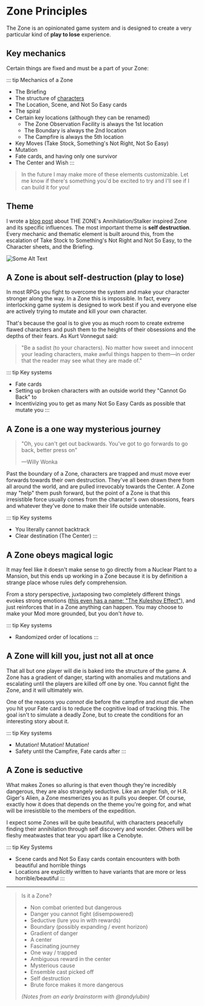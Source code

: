 # Zone Principles

The Zone is an opinionated game system and is designed to create a very particular kind of **play to lose** experience. 

## Key mechanics

Certain things are fixed and must be a part of your Zone:

::: tip Mechanics of a Zone
* The Briefing
* The structure of [characters](/guide/rules/characters/)
* The Location, Scene, and Not So Easy cards
* The spiral
* Certain key locations (although they can be renamed) 
  * The Zone Observation Facility is always the 1st location
  * The Boundary is always the 2nd location
  * The Campfire is always the 5th location
* Key Moves (Take Stock, Something's Not Right, Not So Easy)
* Mutation
* Fate cards, and having only one survivor
* The Center and Wish
::: 

> In the future I may make more of these elements customizable. Let me know if there's something you'd be excited to try and I'll see if I can build it for you!

## Theme
I wrote a [blog post](https://laughingkaiju.com/what-is-the-right-way-to-talk-about-horror/) about THE ZONE's Annihilation/Stalker inspired Zone and its specific influences. The most important theme is **self destruction**. Every mechanic and thematic element is built around this, from the escalation of Take Stock to Something's Not Right and Not So Easy, to the Character sheets, and the Briefing.

![Some Alt Text](../images/mods/zoneprinciples.png)

## A Zone is about self-destruction (play to lose)
In most RPGs you fight to overcome the system and make your character stronger along the way. In a Zone this is impossible. In fact, every interlocking game system is designed to work best if you and everyone else are actively trying to mutate and kill your own character.

That's because the goal is to give you as much room to create extreme flawed characters and push them to the heights of their obsessions and the depths of their fears. As Kurt Vonnegut said:

> "Be a sadist (to your characters). No matter how sweet and innocent your leading characters, make awful things happen to them—in order that the reader may see what they are made of."

::: tip Key systems
* Fate cards
* Setting up broken characters with an outside world they "Cannot Go Back" to
* Incentivizing you to get as many Not So Easy Cards as possible that mutate you 
:::

## A Zone is a one way mysterious journey
> "Oh, you can't get out backwards. You've got to go forwards to go back, better press on" 
>
> —Willy Wonka

Past the boundary of a Zone, characters are trapped and must move ever forwards towards their own destruction. They've all been drawn there from all around the world, and are pulled irrevocably towards the Center. A Zone may "help" them push forward, but the point of a Zone is that this irresistible force usually comes from the character's own obsessions, fears and whatever they've done to make their life outside untenable.

::: tip Key systems
* You literally cannot backtrack
* Clear destination (The Center)
:::

## A Zone obeys magical logic
It may feel like it doesn't make sense to go directly from a Nuclear Plant to a Mansion, but this ends up working in a Zone because it is by definition a strange place whose rules defy comprehension. 

From a story perspective, juxtaposing two completely different things evokes strong emotions ([this even has a name: "The Kuleshov Effect"](https://www.nfi.edu/kuleshov-effect/#:~:text=The%20Kuleshov%20effect%20is%20the,of%20two%20shots%20in%20sequence.)), and just reinforces that in a Zone anything can happen. You may choose to make your Mod more grounded, but you don't *have* to.

::: tip Key systems
* Randomized order of locations
::: 

## A Zone will kill you, just not all at once
That all but one player will die is baked into the structure of the game. A Zone has a gradient of danger, starting with anomalies and mutations and escalating until the players are killed off one by one. You cannot fight the Zone, and it will ultimately win.

One of the reasons you *cannot* die before the campfire and *must* die when you hit your Fate card is to reduce the cognitive load of tracking this. The goal isn't to simulate a deadly Zone, but to create the conditions for an interesting story about it.

::: tip Key systems
* Mutation! Mutation! Mutation!
* Safety until the Campfire, Fate cards after
:::

## A Zone is seductive
What makes Zones so alluring is that even though they're incredibly dangerous, they are also strangely seductive. Like an angler fish, or H.R. Giger's Alien, a Zone mesmerizes you as it pulls you deeper. Of course, exactly how it does that depends on the theme you're going for, and what will be irresistible to the members of the expedition. 

I expect some Zones will be quite beautiful, with characters peacefully finding their annihilation through self discovery and wonder. Others will be fleshy meatwastes that tear you apart like a Cenobyte. 

::: tip Key Systems
* Scene cards and Not So Easy cards contain encounters with both beautiful and horrible things
* Locations are explicitly written to have variants that are more or less horrible/beautiful
:::

---

> Is it a Zone?
> * Non combat oriented but dangerous 
> * Danger you cannot fight (disempowered)
> * Seductive (lure you in with rewards)
> * Boundary (possibly expanding / event horizon)
> * Gradient of danger 
> * A center
> * Fascinating journey
> * One way / trapped 
> * Ambiguous reward in the center 
> * Mysterious cause
> * Ensemble cast picked off 
> * Self destruction
> * Brute force makes it more dangerous 
> 
> *(Notes from an early brainstorm with @randylubin)*